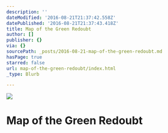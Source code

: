 ```yaml
---
description: ''
dateModified: '2016-08-21T21:37:42.558Z'
datePublished: '2016-08-21T21:37:43.418Z'
title: Map of the Green Redoubt
author: []
publisher: {}
via: {}
sourcePath: _posts/2016-08-21-map-of-the-green-redoubt.md
hasPage: true
starred: false
url: map-of-the-green-redoubt/index.html
_type: Blurb

---
```

![](https://the-grid-user-content.s3-us-west-2.amazonaws.com/db40c64f-6129-4dbe-8afe-27921885eeec.png)

# Map of the Green Redoubt